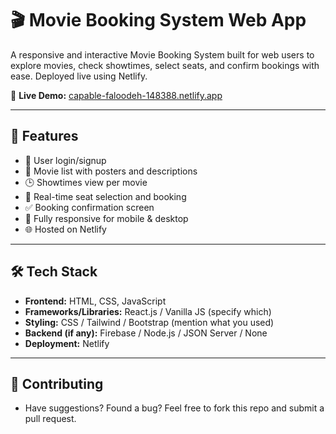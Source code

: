 # 🎬 Movie Booking System Web App

A responsive and interactive Movie Booking System built for web users to explore movies, check showtimes, select seats, and confirm bookings with ease. Deployed live using Netlify.

🔗 **Live Demo:** [capable-faloodeh-148388.netlify.app](https://capable-faloodeh-148388.netlify.app/)

---

## 🌟 Features

- 🔐 User login/signup
- 🎥 Movie list with posters and descriptions
- 🕒 Showtimes view per movie
- 💺 Real-time seat selection and booking
- ✅ Booking confirmation screen
- 📱 Fully responsive for mobile & desktop
- 🌐 Hosted on Netlify

---

## 🛠️ Tech Stack

- **Frontend:** HTML, CSS, JavaScript  
- **Frameworks/Libraries:** React.js / Vanilla JS (specify which)
- **Styling:** CSS / Tailwind / Bootstrap (mention what you used)
- **Backend (if any):** Firebase / Node.js / JSON Server / None
- **Deployment:** Netlify

---

## 🙌 Contributing

- Have suggestions? Found a bug? Feel free to fork this repo and submit a pull request.

  
